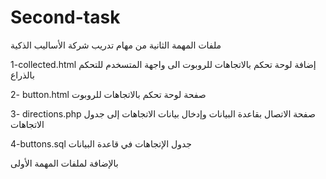 # Second-task

ملفات المهمة الثانية من مهام تدريب شركة الأساليب الذكية


1-collected.html
إضافة لوحة تحكم بالاتجاهات للروبوت الى واجهة المتسخدم للتحكم بالذراع 

2- button.html
صفحة لوحة تحكم بالاتجاهات للروبوت

3- directions.php
صفحة الاتصال بقاعدة البيانات وإدخال بيانات الاتجاهات إلى جدول الاتجاهات 

4-buttons.sql
جدول الإتجاهات في قاعدة البيانات 

بالإضافة لملفات المهمة الأولى
